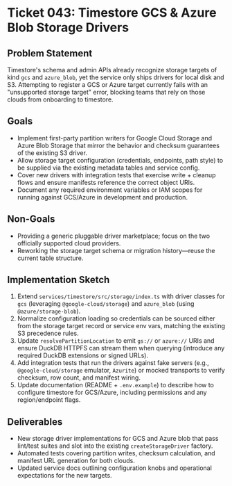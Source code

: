 # Ticket 043: Timestore GCS & Azure Blob Storage Drivers

## Problem Statement
Timestore's schema and admin APIs already recognize storage targets of kind `gcs` and `azure_blob`, yet the service only ships drivers for local disk and S3. Attempting to register a GCS or Azure target currently fails with an "unsupported storage target" error, blocking teams that rely on those clouds from onboarding to timestore.

## Goals
- Implement first-party partition writers for Google Cloud Storage and Azure Blob Storage that mirror the behavior and checksum guarantees of the existing S3 driver.
- Allow storage target configuration (credentials, endpoints, path style) to be supplied via the existing metadata tables and service config.
- Cover new drivers with integration tests that exercise write + cleanup flows and ensure manifests reference the correct object URIs.
- Document any required environment variables or IAM scopes for running against GCS/Azure in development and production.

## Non-Goals
- Providing a generic pluggable driver marketplace; focus on the two officially supported cloud providers.
- Reworking the storage target schema or migration history—reuse the current table structure.

## Implementation Sketch
1. Extend `services/timestore/src/storage/index.ts` with driver classes for `gcs` (leveraging `@google-cloud/storage`) and `azure_blob` (using `@azure/storage-blob`).
2. Normalize configuration loading so credentials can be sourced either from the storage target record or service env vars, matching the existing S3 precedence rules.
3. Update `resolvePartitionLocation` to emit `gs://` or `azure://` URIs and ensure DuckDB HTTPFS can stream them when querying (introduce any required DuckDB extensions or signed URLs).
4. Add integration tests that run the drivers against fake servers (e.g., `@google-cloud/storage` emulator, `Azurite`) or mocked transports to verify checksum, row count, and manifest wiring.
5. Update documentation (README + `.env.example`) to describe how to configure timestore for GCS/Azure, including permissions and any region/endpoint flags.

## Deliverables
- New storage driver implementations for GCS and Azure blob that pass lint/test suites and slot into the existing `createStorageDriver` factory.
- Automated tests covering partition writes, checksum calculation, and manifest URL generation for both clouds.
- Updated service docs outlining configuration knobs and operational expectations for the new targets.

